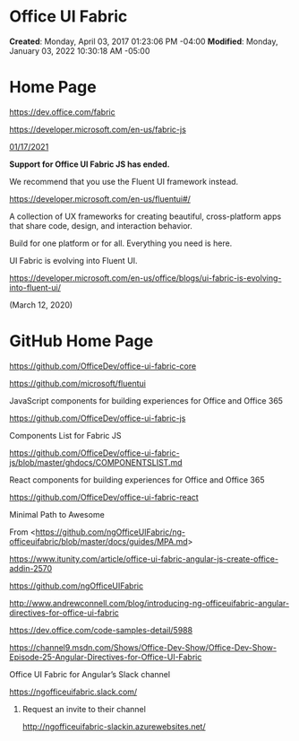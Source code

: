 # Office UI Fabric

**Created**: Monday, April 03, 2017 01:23:06 PM -04:00
**Modified**: Monday, January 03, 2022 10:30:18 AM -05:00


# Home Page

https://dev.office.com/fabric

https://developer.microsoft.com/en-us/fabric-js

<span style="text-decoration:underline">01/17/2021</span>

**<span style="">Support for Office UI Fabric JS has ended.</span>**

We recommend that you use the Fluent UI framework instead.

https://developer.microsoft.com/en-us/fluentui#/

A collection of UX frameworks for creating beautiful, cross-platform apps that share code, design, and interaction behavior.

Build for one platform or for all. Everything you need is here.

UI Fabric is evolving into Fluent UI.

https://developer.microsoft.com/en-us/office/blogs/ui-fabric-is-evolving-into-fluent-ui/

(March 12, 2020)

# GitHub Home Page

https://github.com/OfficeDev/office-ui-fabric-core

https://github.com/microsoft/fluentui

JavaScript components for building experiences for Office and Office 365

https://github.com/OfficeDev/office-ui-fabric-js

Components List for Fabric JS

https://github.com/OfficeDev/office-ui-fabric-js/blob/master/ghdocs/COMPONENTSLIST.md

React components for building experiences for Office and Office 365

https://github.com/OfficeDev/office-ui-fabric-react

Minimal Path to Awesome

From &lt;https://github.com/ngOfficeUIFabric/ng-officeuifabric/blob/master/docs/guides/MPA.md&gt;

https://www.itunity.com/article/office-ui-fabric-angular-js-create-office-addin-2570

https://github.com/ngOfficeUIFabric

http://www.andrewconnell.com/blog/introducing-ng-officeuifabric-angular-directives-for-office-ui-fabric

https://dev.office.com/code-samples-detail/5988

https://channel9.msdn.com/Shows/Office-Dev-Show/Office-Dev-Show-Episode-25-Angular-Directives-for-Office-UI-Fabric

Office UI Fabric for Angular’s Slack channel

https://ngofficeuifabric.slack.com/

1. Request an invite to their channel

    http://ngofficeuifabric-slackin.azurewebsites.net/